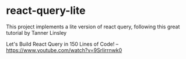 # react-query-lite

This project implements a lite version of react query, following this great tutorial by Tanner Linsley 

Let's Build React Query in 150 Lines of Code! – https://www.youtube.com/watch?v=9SrIirrnwk0
